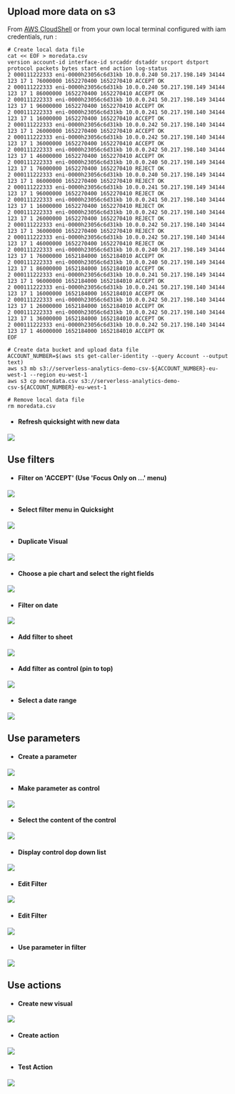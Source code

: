 ## Upload more data on s3

From <a href="https://eu-west-1.console.aws.amazon.com/cloudshell" target="_blank">AWS CloudShell</a>
or from your own local terminal configured with iam credentials, run :

```
# Create local data file
cat << EOF > moredata.csv
version account-id interface-id srcaddr dstaddr srcport dstport protocol packets bytes start end action log-status
2 000111222333 eni-0000h23056c6d31kb 10.0.0.240 50.217.198.149 34144 123 17 1 76000000 1652270400 1652270410 ACCEPT OK
2 000111222333 eni-0000h23056c6d31kb 10.0.0.240 50.217.198.149 34144 123 17 1 86000000 1652270400 1652270410 ACCEPT OK
2 000111222333 eni-0000h23056c6d31kb 10.0.0.241 50.217.198.149 34144 123 17 1 96000000 1652270400 1652270410 ACCEPT OK
2 000111222333 eni-0000h23056c6d31kb 10.0.0.241 50.217.198.140 34144 123 17 1 16000000 1652270400 1652270410 ACCEPT OK
2 000111222333 eni-0000h23056c6d31kb 10.0.0.242 50.217.198.140 34144 123 17 1 26000000 1652270400 1652270410 ACCEPT OK
2 000111222333 eni-0000h23056c6d31kb 10.0.0.242 50.217.198.140 34144 123 17 1 36000000 1652270400 1652270410 ACCEPT OK
2 000111222333 eni-0000h23056c6d31kb 10.0.0.242 50.217.198.140 34144 123 17 1 46000000 1652270400 1652270410 ACCEPT OK
2 000111222333 eni-0000h23056c6d31kb 10.0.0.240 50.217.198.149 34144 123 17 1 76000000 1652270400 1652270410 REJECT OK
2 000111222333 eni-0000h23056c6d31kb 10.0.0.240 50.217.198.149 34144 123 17 1 86000000 1652270400 1652270410 REJECT OK
2 000111222333 eni-0000h23056c6d31kb 10.0.0.241 50.217.198.149 34144 123 17 1 96000000 1652270400 1652270410 REJECT OK
2 000111222333 eni-0000h23056c6d31kb 10.0.0.241 50.217.198.140 34144 123 17 1 16000000 1652270400 1652270410 REJECT OK
2 000111222333 eni-0000h23056c6d31kb 10.0.0.242 50.217.198.140 34144 123 17 1 26000000 1652270400 1652270410 REJECT OK
2 000111222333 eni-0000h23056c6d31kb 10.0.0.242 50.217.198.140 34144 123 17 1 36000000 1652270400 1652270410 REJECT OK
2 000111222333 eni-0000h23056c6d31kb 10.0.0.242 50.217.198.140 34144 123 17 1 46000000 1652270400 1652270410 REJECT OK
2 000111222333 eni-0000h23056c6d31kb 10.0.0.240 50.217.198.149 34144 123 17 1 76000000 1652184000 1652184010 ACCEPT OK
2 000111222333 eni-0000h23056c6d31kb 10.0.0.240 50.217.198.149 34144 123 17 1 86000000 1652184000 1652184010 ACCEPT OK
2 000111222333 eni-0000h23056c6d31kb 10.0.0.241 50.217.198.149 34144 123 17 1 96000000 1652184000 1652184010 ACCEPT OK
2 000111222333 eni-0000h23056c6d31kb 10.0.0.241 50.217.198.140 34144 123 17 1 16000000 1652184000 1652184010 ACCEPT OK
2 000111222333 eni-0000h23056c6d31kb 10.0.0.242 50.217.198.140 34144 123 17 1 26000000 1652184000 1652184010 ACCEPT OK
2 000111222333 eni-0000h23056c6d31kb 10.0.0.242 50.217.198.140 34144 123 17 1 36000000 1652184000 1652184010 ACCEPT OK
2 000111222333 eni-0000h23056c6d31kb 10.0.0.242 50.217.198.140 34144 123 17 1 46000000 1652184000 1652184010 ACCEPT OK
EOF

# Create data bucket and upload data file
ACCOUNT_NUMBER=$(aws sts get-caller-identity --query Account --output text)
aws s3 mb s3://serverless-analytics-demo-csv-${ACCOUNT_NUMBER}-eu-west-1 --region eu-west-1
aws s3 cp moredata.csv s3://serverless-analytics-demo-csv-${ACCOUNT_NUMBER}-eu-west-1

# Remove local data file
rm moredata.csv
```

- #### Refresh quicksight with new data
![](images/30-quicksight-moredata.png)

## Use filters

- #### Filter on 'ACCEPT' (Use 'Focus Only on ...' menu)
![](images/31-quicksight-add-filter.png)

- #### Select filter menu in Quicksight
![](images/32-quicksight-add-filter-result.png)

- #### Duplicate Visual
![](images/33-quicksight-duplicate-visual.png)

- #### Choose a pie chart and select the right fields
![](images/34-quicksight-create-pie-chart.png)

- #### Filter on date
![](images/35-quicksight-add-date-filter.png)

- #### Add filter to sheet
![](images/36-quicksight-add-filter-to-sheet.png)

- #### Add filter as control (pin to top)
![](images/37-quicksight-pin-filter-to-top.png)

- #### Select a date range
![](images/38-quicksight-select-date-in-filter.png)

## Use parameters

- #### Create a parameter
![](images/39-quicksight-create-parameter.png)

- #### Make parameter as control
![](images/40-quicksight-create-control.png)

- #### Select the content of the control
![](images/41-quicksight-create-control-with-list.png)

- #### Display control dop down list
![](images/42-quicksight-parameter-created.png)

- #### Edit Filter
![](images/43-quicksight-parameter-and-control-created.png)

- #### Edit Filter
![](images/44-quicksight-edit-filter.png)

- #### Use parameter in filter
![](images/45-quicksight-use-parameter-in-filter.png)

## Use actions

- #### Create new visual
![](images/50-quicksight-action-new-visual.png)

- #### Create action
![](images/51-quicksight-action-create.png)

- #### Test Action
![](images/52-quicksight-action-select.png)